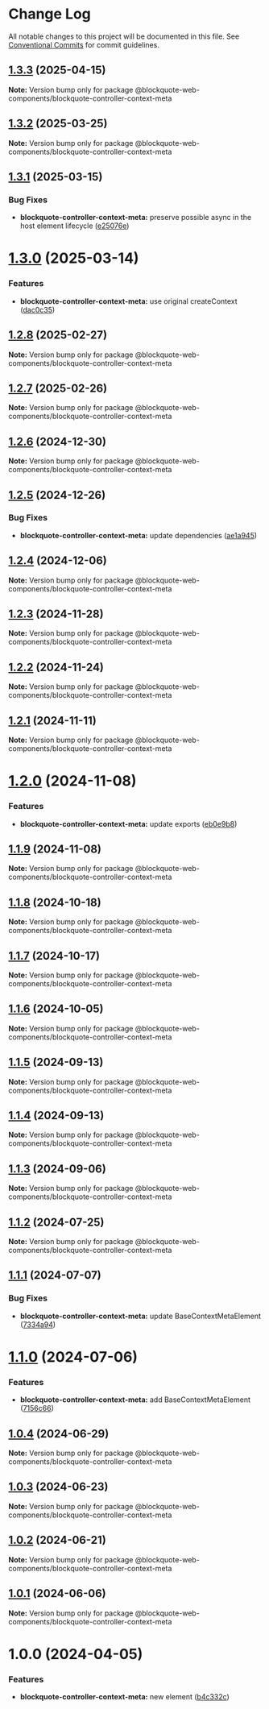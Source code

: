 # Change Log

All notable changes to this project will be documented in this file.
See [Conventional Commits](https://conventionalcommits.org) for commit guidelines.

## [1.3.3](https://github.com/oscarmarina/blockquote-web-components/compare/@blockquote-web-components/blockquote-controller-context-meta@1.3.2...@blockquote-web-components/blockquote-controller-context-meta@1.3.3) (2025-04-15)

**Note:** Version bump only for package @blockquote-web-components/blockquote-controller-context-meta





## [1.3.2](https://github.com/oscarmarina/blockquote-web-components/compare/@blockquote-web-components/blockquote-controller-context-meta@1.3.1...@blockquote-web-components/blockquote-controller-context-meta@1.3.2) (2025-03-25)

**Note:** Version bump only for package @blockquote-web-components/blockquote-controller-context-meta





## [1.3.1](https://github.com/oscarmarina/blockquote-web-components/compare/@blockquote-web-components/blockquote-controller-context-meta@1.3.0...@blockquote-web-components/blockquote-controller-context-meta@1.3.1) (2025-03-15)


### Bug Fixes

* **blockquote-controller-context-meta:** preserve possible async in the host element lifecycle ([e25076e](https://github.com/oscarmarina/blockquote-web-components/commit/e25076e3f6a565c17e89b8150cb530ba35192b89))





# [1.3.0](https://github.com/oscarmarina/blockquote-web-components/compare/@blockquote-web-components/blockquote-controller-context-meta@1.2.8...@blockquote-web-components/blockquote-controller-context-meta@1.3.0) (2025-03-14)


### Features

* **blockquote-controller-context-meta:** use original createContext ([dac0c35](https://github.com/oscarmarina/blockquote-web-components/commit/dac0c35e6ae4aa653e939a48c9006a5688c9a8ed))





## [1.2.8](https://github.com/oscarmarina/blockquote-web-components/compare/@blockquote-web-components/blockquote-controller-context-meta@1.2.7...@blockquote-web-components/blockquote-controller-context-meta@1.2.8) (2025-02-27)

**Note:** Version bump only for package @blockquote-web-components/blockquote-controller-context-meta





## [1.2.7](https://github.com/oscarmarina/blockquote-web-components/compare/@blockquote-web-components/blockquote-controller-context-meta@1.2.6...@blockquote-web-components/blockquote-controller-context-meta@1.2.7) (2025-02-26)

**Note:** Version bump only for package @blockquote-web-components/blockquote-controller-context-meta





## [1.2.6](https://github.com/oscarmarina/blockquote-web-components/compare/@blockquote-web-components/blockquote-controller-context-meta@1.2.5...@blockquote-web-components/blockquote-controller-context-meta@1.2.6) (2024-12-30)

**Note:** Version bump only for package @blockquote-web-components/blockquote-controller-context-meta





## [1.2.5](https://github.com/oscarmarina/blockquote-web-components/compare/@blockquote-web-components/blockquote-controller-context-meta@1.2.4...@blockquote-web-components/blockquote-controller-context-meta@1.2.5) (2024-12-26)


### Bug Fixes

* **blockquote-controller-context-meta:** update dependencies ([ae1a945](https://github.com/oscarmarina/blockquote-web-components/commit/ae1a9459769ca9a288659cf014e327deabedc70b))





## [1.2.4](https://github.com/oscarmarina/blockquote-web-components/compare/@blockquote-web-components/blockquote-controller-context-meta@1.2.3...@blockquote-web-components/blockquote-controller-context-meta@1.2.4) (2024-12-06)

**Note:** Version bump only for package @blockquote-web-components/blockquote-controller-context-meta





## [1.2.3](https://github.com/oscarmarina/blockquote-web-components/compare/@blockquote-web-components/blockquote-controller-context-meta@1.2.2...@blockquote-web-components/blockquote-controller-context-meta@1.2.3) (2024-11-28)

**Note:** Version bump only for package @blockquote-web-components/blockquote-controller-context-meta





## [1.2.2](https://github.com/oscarmarina/blockquote-web-components/compare/@blockquote-web-components/blockquote-controller-context-meta@1.2.1...@blockquote-web-components/blockquote-controller-context-meta@1.2.2) (2024-11-24)

**Note:** Version bump only for package @blockquote-web-components/blockquote-controller-context-meta





## [1.2.1](https://github.com/oscarmarina/blockquote-web-components/compare/@blockquote-web-components/blockquote-controller-context-meta@1.2.0...@blockquote-web-components/blockquote-controller-context-meta@1.2.1) (2024-11-11)

**Note:** Version bump only for package @blockquote-web-components/blockquote-controller-context-meta





# [1.2.0](https://github.com/oscarmarina/blockquote-web-components/compare/@blockquote-web-components/blockquote-controller-context-meta@1.1.9...@blockquote-web-components/blockquote-controller-context-meta@1.2.0) (2024-11-08)


### Features

* **blockquote-controller-context-meta:** update exports ([eb0e9b8](https://github.com/oscarmarina/blockquote-web-components/commit/eb0e9b8be07e6cb895fe1db55d0499671de28b60))





## [1.1.9](https://github.com/oscarmarina/blockquote-web-components/compare/@blockquote-web-components/blockquote-controller-context-meta@1.1.8...@blockquote-web-components/blockquote-controller-context-meta@1.1.9) (2024-11-08)

**Note:** Version bump only for package @blockquote-web-components/blockquote-controller-context-meta





## [1.1.8](https://github.com/oscarmarina/blockquote-web-components/compare/@blockquote-web-components/blockquote-controller-context-meta@1.1.7...@blockquote-web-components/blockquote-controller-context-meta@1.1.8) (2024-10-18)

**Note:** Version bump only for package @blockquote-web-components/blockquote-controller-context-meta





## [1.1.7](https://github.com/oscarmarina/blockquote-web-components/compare/@blockquote-web-components/blockquote-controller-context-meta@1.1.6...@blockquote-web-components/blockquote-controller-context-meta@1.1.7) (2024-10-17)

**Note:** Version bump only for package @blockquote-web-components/blockquote-controller-context-meta





## [1.1.6](https://github.com/oscarmarina/blockquote-web-components/compare/@blockquote-web-components/blockquote-controller-context-meta@1.1.5...@blockquote-web-components/blockquote-controller-context-meta@1.1.6) (2024-10-05)

**Note:** Version bump only for package @blockquote-web-components/blockquote-controller-context-meta





## [1.1.5](https://github.com/oscarmarina/blockquote-web-components/compare/@blockquote-web-components/blockquote-controller-context-meta@1.1.4...@blockquote-web-components/blockquote-controller-context-meta@1.1.5) (2024-09-13)

**Note:** Version bump only for package @blockquote-web-components/blockquote-controller-context-meta





## [1.1.4](https://github.com/oscarmarina/blockquote-web-components/compare/@blockquote-web-components/blockquote-controller-context-meta@1.1.3...@blockquote-web-components/blockquote-controller-context-meta@1.1.4) (2024-09-13)

**Note:** Version bump only for package @blockquote-web-components/blockquote-controller-context-meta





## [1.1.3](https://github.com/oscarmarina/blockquote-web-components/compare/@blockquote-web-components/blockquote-controller-context-meta@1.1.2...@blockquote-web-components/blockquote-controller-context-meta@1.1.3) (2024-09-06)

**Note:** Version bump only for package @blockquote-web-components/blockquote-controller-context-meta





## [1.1.2](https://github.com/oscarmarina/blockquote-web-components/compare/@blockquote-web-components/blockquote-controller-context-meta@1.1.1...@blockquote-web-components/blockquote-controller-context-meta@1.1.2) (2024-07-25)

**Note:** Version bump only for package @blockquote-web-components/blockquote-controller-context-meta





## [1.1.1](https://github.com/oscarmarina/blockquote-web-components/compare/@blockquote-web-components/blockquote-controller-context-meta@1.1.0...@blockquote-web-components/blockquote-controller-context-meta@1.1.1) (2024-07-07)


### Bug Fixes

* **blockquote-controller-context-meta:** update BaseContextMetaElement ([7334a94](https://github.com/oscarmarina/blockquote-web-components/commit/7334a94b7b76a0b25b3086a39199133f11340bc2))





# [1.1.0](https://github.com/oscarmarina/blockquote-web-components/compare/@blockquote-web-components/blockquote-controller-context-meta@1.0.4...@blockquote-web-components/blockquote-controller-context-meta@1.1.0) (2024-07-06)


### Features

* **blockquote-controller-context-meta:** add BaseContextMetaElement ([7156c66](https://github.com/oscarmarina/blockquote-web-components/commit/7156c663148a831e748b7eba476aec448d41fb6e))





## [1.0.4](https://github.com/oscarmarina/blockquote-web-components/compare/@blockquote-web-components/blockquote-controller-context-meta@1.0.3...@blockquote-web-components/blockquote-controller-context-meta@1.0.4) (2024-06-29)

**Note:** Version bump only for package @blockquote-web-components/blockquote-controller-context-meta





## [1.0.3](https://github.com/oscarmarina/blockquote-web-components/compare/@blockquote-web-components/blockquote-controller-context-meta@1.0.2...@blockquote-web-components/blockquote-controller-context-meta@1.0.3) (2024-06-23)

**Note:** Version bump only for package @blockquote-web-components/blockquote-controller-context-meta





## [1.0.2](https://github.com/oscarmarina/blockquote-web-components/compare/@blockquote-web-components/blockquote-controller-context-meta@1.0.1...@blockquote-web-components/blockquote-controller-context-meta@1.0.2) (2024-06-21)

**Note:** Version bump only for package @blockquote-web-components/blockquote-controller-context-meta





## [1.0.1](https://github.com/oscarmarina/blockquote-web-components/compare/@blockquote-web-components/blockquote-controller-context-meta@1.0.0...@blockquote-web-components/blockquote-controller-context-meta@1.0.1) (2024-06-06)

**Note:** Version bump only for package @blockquote-web-components/blockquote-controller-context-meta

# 1.0.0 (2024-04-05)

### Features

- **blockquote-controller-context-meta:** new element ([b4c332c](https://github.com/oscarmarina/blockquote-web-components/commit/b4c332c26c1be355c75d37dd6e2e9eac0e74ecc9))
